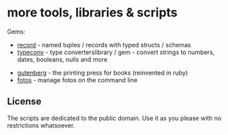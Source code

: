# more tools, libraries & scripts

Gems:

- [record](record)  - named tuples / records with typed structs / schemas
- [typeconv](typeconv)   - type converterslibrary / gem - convert strings to numbers, dates, booleans, nulls and more

<!-- break -->

- [gutenberg](gutenberg)  - the printing press for books (reinvented in ruby)
- [fotos](fotos)  - manage fotos on the command line



## License

The scripts are dedicated to the public domain.
Use it as you please with no restrictions whatsoever.

